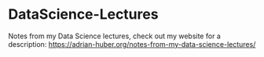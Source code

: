 # DataScience-Lectures
Notes from my Data Science lectures, check out my website for a description: https://adrian-huber.org/notes-from-my-data-science-lectures/
